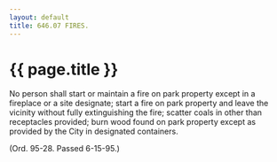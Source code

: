 ```yaml
---
layout: default 
title: 646.07 FIRES.
---
```


{{ page.title }}
================

No person shall start or maintain a fire on park property except in a
fireplace or a site designate; start a fire on park property and leave
the vicinity without fully extinguishing the fire; scatter coals in
other than receptacles provided; burn wood found on park property except
as provided by the City in designated containers.

(Ord. 95-28. Passed 6-15-95.)

